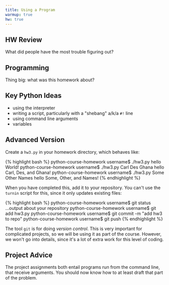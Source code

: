 ```yaml
---
title: Using a Program
warmup: true
hw: true
---
```


## HW Review

What did people have the most trouble figuring out?

## Programming

Thing big: what was this homework about?

## Key Python Ideas

 - using the interpreter
 - writing a script, particularly with a "shebang" a/k/a `#!` line
 - using command line arguments
 - variables

## Advanced Version

Create a `hw3.py` in your homework directory, which behaves like:

{% highlight bash %}
python-course-homework username$ ./hw3.py
hello World!
python-course-homework username$ ./hw3.py Carl Des Ghana
hello Carl, Des, and Ghana!
python-course-homework username$ ./hw3.py Some Other Names
hello Some, Other, and Names!
{% endhighlight %}

When you have completed this, add it to your repository.  You can't use the `turnin` script
for this, since it only updates existing files:

{% highlight bash %}
python-course-homework username$ git status
...output about your repository
python-course-homework username$ git add hw3.py
python-course-homework username$ git commit -m "add hw3 to repo"
python-course-homework username$ git push
{% endhighlight %}

The tool `git` is for doing *version control*.  This is very important for complicated
projects, so we will be using it as part of the course.  However, we won't go into
details, since it's a lot of extra work for this level of coding.

## Project Advice

The project assignments both entail programs run from the command line, that receive
arguments.  You should now know how to at least draft that part of the problem.